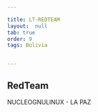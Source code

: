 ```yaml
---

title: LT-REDTEAM
layout:  null
tab: true
order: 9
tags: Bolivia


---
```

## RedTeam
NUCLEOGNULINUX - LA PAZ
